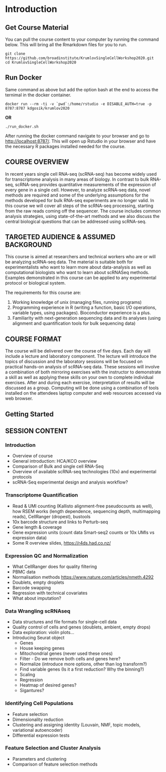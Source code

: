 # Introduction

## Get Course Material

You can pull the course content to your computer by running the command below. This will bring all the Rmarkdown files for you to run.

```
git clone https://github.com/broadinstitute/KrumlovSingleCellWorkshop2020.git
cd KrumlovSingleCellWorkshop2020
```


## Run Docker

Same command as above but add the option bash at the end to access the ternimal in the docker container.

```
docker run --rm -ti -v `pwd`:/home/rstudio -e DISABLE_AUTH=true -p 8787:8787 kdgosik/krumlov2020
```

**OR**

```
./run_docker.sh
```

After running the docker command navigate to your browser and go to [http://localhost:8787/](http://localhost:8787/).  This will open up Rstudio in your browser and have the necessary R packages installed needed for the course.


## COURSE OVERVIEW

In recent years single cell RNA-seq (scRNA-seq) has become widely used for transcriptome analysis in many areas of biology. In contrast to bulk RNA-seq, scRNA-seq provides quantitative measurements of the expression of every gene in a single cell. However, to analyze scRNA-seq data, novel methods are required and some of the underlying assumptions for the methods developed for bulk RNA-seq experiments are no longer valid. In this course we will cover all steps of the scRNA-seq processing, starting from the raw reads coming off the sequencer. The course includes common analysis strategies, using state-of-the-art methods and we also discuss the central biological questions that can be addressed using scRNA-seq.


## TARGETED AUDIENCE & ASSUMED BACKGROUND

This course is aimed at researchers and technical workers who are or will be analyzing scRNA-seq data. The material is suitable both for experimentalists who want to learn more about data-analysis as well as computational biologists who want to learn about scRNASeq methods. Examples demonstrated in this course can be applied to any experimental protocol or biological system.

The requirements for this course are:
  1.  Working knowledge of unix (managing files, running programs)
  2. Programming experience in R (writing a function, basic I/O operations, variable types, using packages). Bioconductor  experience is a plus. 
  3. Familiarity with next-generation sequencing data and its analyses (using alignment and quantification tools for bulk sequencing data)


## COURSE FORMAT

The course will be delivered over the course of five days. Each day will include a lecture and laboratory component. The lecture will introduce the topics of discussion and the laboratory sessions will be focused on practical hands-on analysis of scRNA-seq data. These sessions will involve a combination of both mirroring exercises with the instructor to demonstrate a skill as well as applying these skills on your own to complete individual exercises. After and during each exercise, interpretation of results will be discussed as a group. Computing will be done using a combination of tools installed on the attendees laptop computer and web resources accessed via web browser.



## Getting Started


## SESSION CONTENT

### Introduction

  - Overview of course
  - General introduction: HCA/KCO overview
  - Comparison of Bulk and single cell RNA-Seq
  - Overview of available scRNA-seq technologies (10x) and experimental protocols
  - scRNA-Seq experimental design and analysis workflow?

### Transcriptome Quantification

  - Read & UMI counting (Kallisto alignment-free pseudocounts as well), how RSEM works (length dependence, sequencing depth, multimapping reads), CellRanger (dropest), bustools
  - 10x barcode structure and links to Perturb-seq
  - Gene length & coverage 
  - Gene expression units (count data Smart-seq2 counts or 10x UMIs vs expression data)
  - Some R overview slides, https://r4ds.had.co.nz/
  
  
### Expression QC and Normalization

  - What CellRanger does for quality filtering
  - PBMC data
  - Normalisation methods https://www.nature.com/articles/nmeth.4292
  - Doublets, empty droplets
  - Barcode swapping
  - Regression with technical covariates
  - What about imputation?


### Data Wrangling scRNAseq

  - Data structures and file formats for single-cell data
  - Quality control of cells and genes (doublets, ambient, empty drops)
  - Data exploration: violin plots…
  - Introducing Seurat object
    - Genes
    - House keeping genes
    - Mitochondrial genes (never used these ones)
    - Filter - Do we remove both cells and genes here?
    - Normalize (introduce more options, other than log transform?)
    - Find variable genes (Is it a first reduction? Why the binning?)
    - Scaling 
    - Regression
    - Heatmap of desired genes?
    - Sigantures? 


### Identifying Cell Populations

  - Feature selection
  - Dimensionality reduction
  - Clustering and assigning identity (Louvain, NMF, topic models, variational autoencoder)
  - Differential expression tests
  
  
### Feature Selection and Cluster Analysis

  - Parameters and clustering 
  - Comparison of feature selection methods